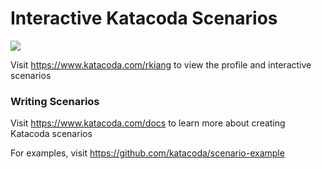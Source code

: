# Interactive Katacoda Scenarios

[![](http://shields.katacoda.com/katacoda/rkiang/count.svg)](https://www.katacoda.com/rkiang "Get your profile on Katacoda.com")

Visit https://www.katacoda.com/rkiang to view the profile and interactive scenarios

### Writing Scenarios
Visit https://www.katacoda.com/docs to learn more about creating Katacoda scenarios

For examples, visit https://github.com/katacoda/scenario-example
